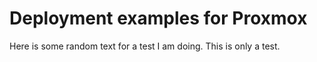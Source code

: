 # Deployment examples for Proxmox

Here is some random text for a test I am doing. This is only a test.
